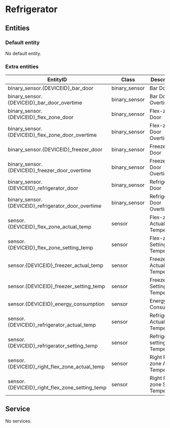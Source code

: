 # Refrigerator

## Entities

### Default entity

No default entity.

### Extra entities

| EntityID                                            | Class         | Description                         |
|-----------------------------------------------------|---------------|-------------------------------------|
| binary_sensor.{DEVICEID}_bar_door                   | binary_sensor | Bar Door                            |
| binary_sensor.{DEVICEID}_bar_door_overtime          | binary_sensor | Bar Door Overtime                   |
| binary_sensor.{DEVICEID}_flex_zone_door             | binary_sensor | Flex-zone Door                      |
| binary_sensor.{DEVICEID}_flex_zone_door_overtime    | binary_sensor | Flex-zone Door Overtime             |
| binary_sensor.{DEVICEID}_freezer_door               | binary_sensor | Freezer Door                        |
| binary_sensor.{DEVICEID}_freezer_door_overtime      | binary_sensor | Freezer Door Overtime               |
| binary_sensor.{DEVICEID}_refrigerator_door          | binary_sensor | Refrigerator Door                   |
| binary_sensor.{DEVICEID}_refrigerator_door_overtime | binary_sensor | Refrigerator Door Overtime          |
| sensor.{DEVICEID}_flex_zone_actual_temp             | sensor        | Flex-zone Actual Temperature        |
| sensor.{DEVICEID}_flex_zone_setting_temp            | sensor        | Flex-zone Setting Temperature       |
| sensor.{DEVICEID}_freezer_actual_temp               | sensor        | Freezer Actual Temperature          |
| sensor.{DEVICEID}_freezer_setting_temp              | sensor        | Freezer Setting Temperature         |
| sensor.{DEVICEID}_energy_consumption                | sensor        | Energy Consumptio                   |
| sensor.{DEVICEID}_refrigerator_actual_temp          | sensor        | Refrigerator Actual Temperature     |
| sensor.{DEVICEID}_refrigerator_setting_temp         | sensor        | Refrigerator setting Temperature    |
| sensor.{DEVICEID}_right_flex_zone_actual_temp       | sensor        | Right Flex-zone Actual Temperature  |
| sensor.{DEVICEID}_right_flex_zone_setting_temp      | sensor        | Right Flex-zone Setting Temperature |

## Service

No services.
